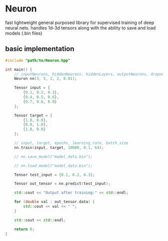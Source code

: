 # Neuron

fast lightweight general purposed library for supervised training of deep neural nets. handles 1d-3d tensors along with the ability to save and load models (.bin files)

## basic implementation

```cpp
#include "path/to/Neuron.hpp"

int main() {
    // inputNeurons, hiddenNeurons, hiddenLayers, outputNeurons, dropout_rate
    Neuron nn(3, 5, 2, 2, 0.01);

    Tensor input = {
        {0.1, 0.2, 0.3},
        {0.4, 0.5, 0.6},
        {0.7, 0.8, 0.9}
    };

    Tensor target = {
        {1.0, 0.0},
        {0.0, 1.0},
        {1.0, 0.0}
    };

    // input, target, epochs, learning_rate, batch_size
    nn.train(input, target, 10000, 0.1, 64);

    // nn.save_model("model_data.bin");

    // nn.load_model("model_data.bin");

    Tensor test_input = {0.1, 0.2, 0.3};

    Tensor out_tensor = nn.predict(test_input);

    std::cout << "Output after training:" << std::endl;

    for (double val : out_tensor.data) {
        std::cout << val << " ";
    }

    std::cout << std::endl;

    return 0;
}
```